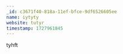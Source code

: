 ```yaml
---
_id: c3671f40-818a-11ef-bfce-9df6526605ee
name: iytyty
website: tutyr
timestamp: 1727961845
---
```

tyhft
